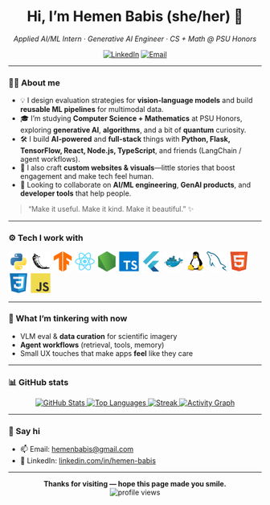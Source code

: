 <!-- Made with ☕, 🧠, and a little ✨ -->

<h1 align="center">Hi, I’m Hemen Babis (she/her) 👋</h1>
<div align="center">
  <em>Applied AI/ML Intern · Generative AI Engineer · CS + Math @ PSU Honors</em>
</div>

<p align="center">
  <a href="https://linkedin.com/in/hemen-babis"><img alt="LinkedIn" src="https://img.shields.io/badge/LinkedIn-0A66C2.svg?logo=linkedin&logoColor=white"></a>
  <a href="mailto:hemenbabis@gmail.com"><img alt="Email" src="https://img.shields.io/badge/Email-DB4437.svg?logo=gmail&logoColor=white"></a>
  <!-- Add your portfolio when ready -->
  <!-- <a href="https://your-portfolio.example"><img alt="Portfolio" src="https://img.shields.io/badge/Portfolio-000000.svg?logo=vercel&logoColor=white"></a> -->
</p>

---

### 👩‍💻 About me
- 💡 I design evaluation strategies for **vision-language models** and build **reusable ML pipelines** for multimodal data.  
- 🎓 I’m studying **Computer Science + Mathematics** at PSU Honors, exploring **generative AI**, **algorithms**, and a bit of **quantum** curiosity.  
- 🛠️ I build **AI-powered** and **full-stack** things with **Python, Flask, TensorFlow, React, Node.js, TypeScript**, and friends (LangChain / agent workflows).  
- 🎨 I also craft **custom websites & visuals**—little stories that boost engagement and make tech feel human.  
- 🤝 Looking to collaborate on **AI/ML engineering**, **GenAI products**, and **developer tools** that help people.

> “Make it useful. Make it kind. Make it beautiful.” ✨

---

### ⚙️ Tech I work with
<p align="left">
  <img src="https://raw.githubusercontent.com/devicons/devicon/master/icons/python/python-original.svg" height="40" alt="Python"/>
  <img src="https://raw.githubusercontent.com/devicons/devicon/master/icons/flask/flask-original.svg" height="40" alt="Flask"/>
  <img src="https://raw.githubusercontent.com/devicons/devicon/master/icons/tensorflow/tensorflow-original.svg" height="40" alt="TensorFlow"/>
  <img src="https://raw.githubusercontent.com/devicons/devicon/master/icons/react/react-original.svg" height="40" alt="React"/>
  <img src="https://raw.githubusercontent.com/devicons/devicon/master/icons/nodejs/nodejs-original.svg" height="40" alt="Node.js"/>
  <img src="https://raw.githubusercontent.com/devicons/devicon/master/icons/typescript/typescript-original.svg" height="40" alt="TypeScript"/>
  <img src="https://raw.githubusercontent.com/devicons/devicon/master/icons/flutter/flutter-original.svg" height="40" alt="Flutter"/>
  <img src="https://raw.githubusercontent.com/devicons/devicon/master/icons/docker/docker-original.svg" height="40" alt="Docker"/>
  <img src="https://raw.githubusercontent.com/devicons/devicon/master/icons/linux/linux-original.svg" height="40" alt="Linux"/>
  <img src="https://raw.githubusercontent.com/devicons/devicon/master/icons/mysql/mysql-original.svg" height="40" alt="MySQL"/>
  <img src="https://raw.githubusercontent.com/devicons/devicon/master/icons/html5/html5-original.svg" height="40" alt="HTML5"/>
  <img src="https://raw.githubusercontent.com/devicons/devicon/master/icons/css3/css3-original.svg" height="40" alt="CSS3"/>
  <img src="https://raw.githubusercontent.com/devicons/devicon/master/icons/javascript/javascript-original.svg" height="40" alt="JavaScript"/>
</p>

---

### 🧪 What I’m tinkering with now
- VLM eval & **data curation** for scientific imagery  
- **Agent workflows** (retrieval, tools, memory)  
- Small UX touches that make apps **feel** like they care

---

### 📊 GitHub stats
<div align="center">

<a href="https://github.com/anuraghazra/github-readme-stats">
  <img alt="GitHub Stats" height="165" src="https://github-readme-stats.vercel.app/api?username=hemen-babis&show_icons=true&count_private=true&hide_border=true&rank_icon=github">
</a>
<a href="https://github.com/anuraghazra/github-readme-stats">
  <img alt="Top Languages" height="165" src="https://github-readme-stats.vercel.app/api/top-langs/?username=hemen-babis&layout=compact&langs_count=10&hide_border=true">
</a>

<a href="https://github.com/denvercoder1/github-readme-streak-stats">
  <img alt="Streak" height="165" src="https://streak-stats.demolab.com?user=hemen-babis&hide_border=true">
</a>

<!-- Activity graph (optional). Comment out if you don't want it. -->
<a href="https://github.com/Ashutosh00710/github-readme-activity-graph">
  <img alt="Activity Graph" src="https://github-readme-activity-graph.vercel.app/graph?username=hemen-babis&hide_border=true&area=true">
</a>

</div>

---

### 💌 Say hi
- 📫 Email: <a href="mailto:hemenbabis@gmail.com">hemenbabis@gmail.com</a>  
- 💼 LinkedIn: <a href="https://linkedin.com/in/hemen-babis">linkedin.com/in/hemen-babis</a>

---

<div align="center">
  
**Thanks for visiting — hope this page made you smile.**  
<img src="https://komarev.com/ghpvc/?username=hemen-babis&label=Profile%20views&color=6aa6f8&style=flat" alt="profile views" />

</div>
